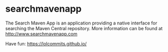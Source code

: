 searchmavenapp
==============

The Search Maven App is an application providing a native interface for searching the Maven Central repository. More information can be found at http://www.searchmavenapp.com

Have fun: https://lolcommits.github.io/